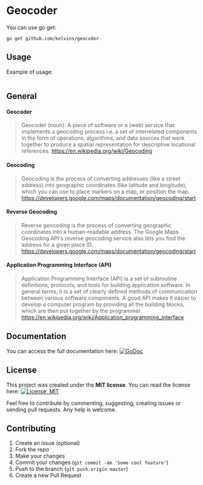# Geocoder

You can use go get:

`go get github.com/kelvins/geocoder`

## Usage

Example of usage:

``` go
```

## General

#### Geocoder

> Geocoder (noun): A piece of software or a (web) service that implements a geocoding process i.e. a set of interrelated components in the form of operations, algorithms, and data sources that work together to produce a spatial representation for descriptive locational references. https://en.wikipedia.org/wiki/Geocoding

#### Geocoding

> Geocoding is the process of converting addresses (like a street address) into geographic coordinates (like latitude and longitude), which you can use to place markers on a map, or position the map. https://developers.google.com/maps/documentation/geocoding/start

#### Reverse Geocoding

> Reverse geocoding is the process of converting geographic coordinates into a human-readable address. The Google Maps Geocoding API's reverse geocoding service also lets you find the address for a given place ID. https://developers.google.com/maps/documentation/geocoding/start

#### Application Programming Interface (API)

> Application Programming Interface (API) is a set of subroutine definitions, protocols, and tools for building application software. In general terms, it is a set of clearly defined methods of communication between various software components. A good API makes it easier to develop a computer program by providing all the building blocks, which are then put together by the programmer. https://en.wikipedia.org/wiki/Application_programming_interface

## Documentation

You can access the full documentation here: [![GoDoc](https://godoc.org/github.com/kelvins/geocoder?status.svg)](https://godoc.org/github.com/kelvins/geocoder)

## License

This project was created under the **MIT license**. You can read the license here: [![License: MIT](https://img.shields.io/badge/License-MIT-brightgreen.svg)](LICENSE)

Feel free to contribute by commenting, suggesting, creating issues or sending pull requests. Any help is welcome.

## Contributing

1. Create an issue (optional)
2. Fork the repo
3. Make your changes
4. Commit your changes (`git commit -am 'Some cool feature'`)
5. Push to the branch (`git push origin master`)
6. Create a new Pull Request
